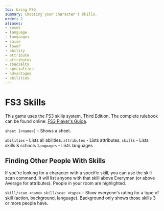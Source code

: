 ```yaml
---
toc: Using FS3
summary: Choosing your character's skills.
order: 2
aliases:
- reset
- language
- languages
- raise
- lower
- ability
- attribute
- attributes
- specialty
- specialties
- advantages
- abilities
---
```

# FS3 Skills

This game uses the FS3 skills system, Third Edition.  The complete rulebook can be found online: [FS3 Player's Guide](http://www.aresmush.com/fs3/fs3-3).

`sheet [<name>]` - Shows a sheet.

`abilities` - Lists all abilities.
`attributes` - Lists attributes.
`skills` - Lists skills & schools
`languages` - Lists languages

## Finding Other People With Skills

If you're looking for a character with a specific skill, you can use the skill scan command.  It will list anyone with that skill above Everyman (or above Average for attributes).  People in your room are highlighted.

`skill/scan <name>`
`skill/scan <type>` - Show everyone's rating for a type of skill (action, background, language). Background only shows those skills 3 or more people have.

